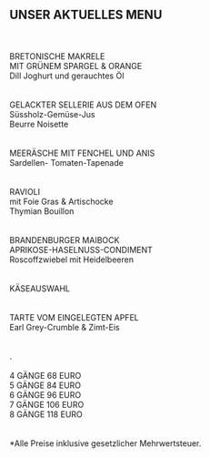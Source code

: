 ## UNSER AKTUELLES MENU
<br>
<br>
BRETONISCHE MAKRELE <br>
MIT GRÜNEM SPARGEL & ORANGE <br>
Dill Joghurt und gerauchtes Öl <br>
<br>
<br>
GELACKTER SELLERIE AUS DEM OFEN<br>
Süssholz-Gemüse-Jus<br>
Beurre Noisette<br>    
<br>
<br>
MEERÄSCHE MIT FENCHEL UND ANIS<br>
Sardellen- Tomaten-Tapenade<br>
<br>
<br>
RAVIOLI<br>
mit Foie Gras & Artischocke<br>
Thymian Bouillon<br>
<br>
<br>
BRANDENBURGER MAIBOCK<br>
APRIKOSE-HASELNUSS-CONDIMENT<br>
Roscoffzwiebel mit Heidelbeeren<br>
<br>
<br>
KÄSEAUSWAHL<br>
<br>
<br>
TARTE VOM EINGELEGTEN APFEL<br>
Earl Grey-Crumble & Zimt-Eis<br>
<br>
<br>
.    
<br>
<br>
4 GÄNGE 68 EURO <br>  
5 GÄNGE 84 EURO <br>  
6 GÄNGE 96 EURO <br>  
7 GÄNGE 106 EURO <br>  
8 GÄNGE 118 EURO <br>  
<br>
<br>
*Alle Preise inklusive gesetzlicher Mehrwertsteuer.


